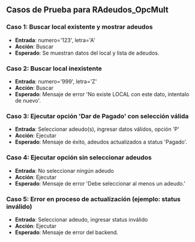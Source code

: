## Casos de Prueba para RAdeudos_OpcMult

### Caso 1: Buscar local existente y mostrar adeudos
- **Entrada**: numero='123', letra='A'
- **Acción**: Buscar
- **Esperado**: Se muestran datos del local y lista de adeudos.

### Caso 2: Buscar local inexistente
- **Entrada**: numero='999', letra='Z'
- **Acción**: Buscar
- **Esperado**: Mensaje de error 'No existe LOCAL con este dato, intentalo de nuevo'.

### Caso 3: Ejecutar opción 'Dar de Pagado' con selección válida
- **Entrada**: Seleccionar adeudo(s), ingresar datos válidos, opción 'P'
- **Acción**: Ejecutar
- **Esperado**: Mensaje de éxito, adeudos actualizados a status 'Pagado'.

### Caso 4: Ejecutar opción sin seleccionar adeudos
- **Entrada**: No seleccionar ningún adeudo
- **Acción**: Ejecutar
- **Esperado**: Mensaje de error 'Debe seleccionar al menos un adeudo.'

### Caso 5: Error en proceso de actualización (ejemplo: status inválido)
- **Entrada**: Seleccionar adeudo, ingresar status inválido
- **Acción**: Ejecutar
- **Esperado**: Mensaje de error del backend.
